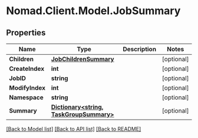 # Nomad.Client.Model.JobSummary

## Properties

Name | Type | Description | Notes
------------ | ------------- | ------------- | -------------
**Children** | [**JobChildrenSummary**](JobChildrenSummary.md) |  | [optional] 
**CreateIndex** | **int** |  | [optional] 
**JobID** | **string** |  | [optional] 
**ModifyIndex** | **int** |  | [optional] 
**Namespace** | **string** |  | [optional] 
**Summary** | [**Dictionary&lt;string, TaskGroupSummary&gt;**](TaskGroupSummary.md) |  | [optional] 

[[Back to Model list]](../README.md#documentation-for-models) [[Back to API list]](../README.md#documentation-for-api-endpoints) [[Back to README]](../README.md)

